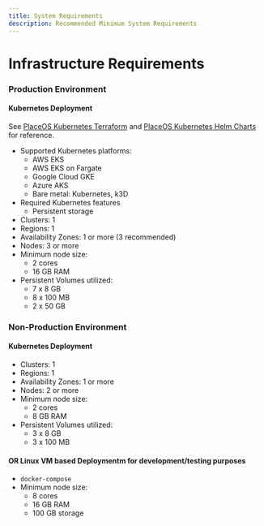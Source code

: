 ```yaml
---
title: System Requirements
description: Recommended Minimum System Requirements
---
```


# Infrastructure Requirements

### Production Environment

#### Kubernetes Deployment

See [PlaceOS Kubernetes Terraform](https://github.com/place-labs/k8s-terraform/) and [PlaceOS Kubernetes Helm Charts](https://github.com/place-labs/k8s-helm/) for reference.

* Supported Kubernetes platforms:
  * AWS EKS
  * AWS EKS on Fargate
  * Google Cloud GKE
  * Azure AKS
  * Bare metal: Kubernetes, k3D
* Required Kubernetes features
  * Persistent storage
* Clusters: 1
* Regions: 1
* Availability Zones: 1 or more (3 recommended)
* Nodes: 3 or more
* Minimum node size:
  * 2 cores
  * 16 GB RAM
* Persistent Volumes utilized:
  * 7 x 8 GB
  * 8 x 100 MB
  * 2 x 50 GB

### Non-Production Environment

#### Kubernetes Deployment

* Clusters: 1
* Regions: 1
* Availability Zones: 1 or more
* Nodes: 2 or more
* Minimum node size:
  * 2 cores
  * 8 GB RAM
* Persistent Volumes utilized:
  * 3 x 8 GB
  * 3 x 100 MB

#### OR Linux VM based Deploymentm for development/testing purposes

* `docker-compose`
* Minimum node size:
  * 8 cores
  * 16 GB RAM
  * 100 GB storage
